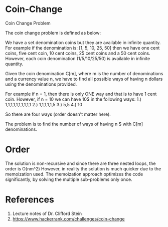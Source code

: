 # Coin-Change
Coin Change Problem

The coin change problem is defined as below:

We have a set denomination coins but they are available in infinite quantity.
For example if the denomination is: [1, 5, 10, 25, 50] then we have
one cent coins, five cent coin, 10 cent coins, 25 cent coins and a 50 cent coins. However,
each coin denomination (1/5/10/25/50) is available in infinite quantity.

Given the coin denomination C[m], where m is the number of denominations
and a currency value n, we have to find all possible ways of having n dollars
using the denominations provided.

For example if n = 1, then there is only ONE way and that is to have 1 cent
coin.
However, if n = 10 we can have 10$ in the following ways:
1.) 1,1,1,1,1,1,1,1,1,1
2.) 1,1,1,1,1,5
3.) 5,5
4.) 10

So there are four ways (order doesn't matter here).

The problem is to find the number of ways of having n $ with C[m] denominations.

# Order
The solution is non-recursive and since there are three nested loops, the order is O(nm^2)
However, in reality the solution is much quicker due to the memoization used. The memoization approach
optimizes the code significantly, by solving the multiple sub-problems only once.


# References
1. Lecture notes of Dr. Clifford Stein
2. https://www.hackerrank.com/challenges/coin-change
